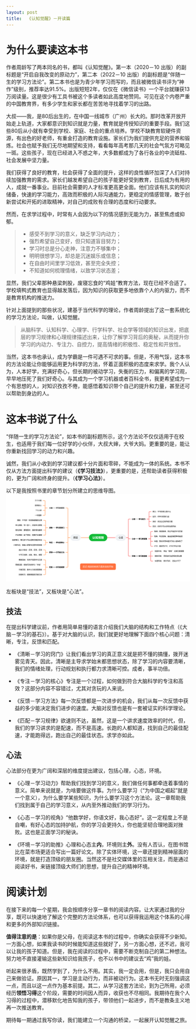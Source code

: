 ```yaml
---
layout: post
title:  《认知觉醒》－开读篇
---
```


# 为什么要读这本书

作者周龄写了两本同名的书，都叫《认知觉醒》。第一本（2020－10 出版）的副标题是“开启自我改变的原动力”，第二本（2022－10 出版）的副标题是“伴随一生的学习方法论”。第二本书也是为青少年学习而写的，而且被微信读书评为“神作”级别，推荐率达91.5%。出版短短2年，仅仅在《微信读书》一个平台就赚获13万阅读量。这是很少有工具书被这个多读者如此高度地赞同。可见在这个内卷严重的中国教育界，有多少学生和家长都在苦苦地寻找着学习的出路。

大叔——我，是80后出生的，在中国一线城市（广州）长大的。那时改革开放开始走上轨道，大家都意识到知识就是力量，教育就是传授知识的重要手段。我们这些80后从小就有幸受到学校、家庭、社会的重点培养。学校不缺教育软硬件资源，有出色的好老师，有重金打造的教育设施。家长们为我们提供充足的营养和锻炼。社会也赋予我们无尽地期望和支持，看看每年高考那几天的社会气氛方可略见一斑。这些孩子，现在已经进入不惑之年，大多数都成为了各行各业的中流砥柱、社会发展中坚力量。

我们获得了良好的教育，社会获得了全面的提升，这样的良性循环加深了人们对持续加强教育的需求。家长们越发希望自己的孩子能更好受到教育，日后成为有用的人，成就一番事业。目前社会需要的人才标准更高更全面。他们应该有扎实的知识储备，快速的学习能力，高效而积极的人际沟通能力，更稳定的情感管理，敢于创新尝试和开拓的进取精神，对自己的成败有合理的态度和行动要求。

然而，在求学过程中，时常有人会因为以下的情况感到无能为力，甚至焦虑或抑郁。

>- 感受不到学习的意义，缺乏学习内动力；
>- 强烈希望自己变好，但只知道盲目努力；
>- 学习时总是分心走神，注意力不够集中；
>- 明明很想学习，却总是沉迷娱乐或信息；
>- 在自由时间里学习低效，甚至完全失控；
>- 不知道如何梳理情绪，以致学习状态差；

显然，我们父辈那种悬梁刺股，废寝忘食的“鸡娃”教育方法，现在已经不合适了。学校填鸭式教育也显得越发落后，因为知识的获取更多地依靠个人的内驱力，而不是教育机构的推送力。

针对上面提到的那些状况，建基于当代科学的理论，作者周龄提出了这一套系统化的学习方法论，叫做，认知觉醒。

> 从脑科学、认知科学、心理学、行学科学、社会学等领域的知识出发，把底层的学习规律和心理规律描述出来，让你了解学习背后的奥秘，从而提升你学习的内动力、专注力、自控力，提高情绪的积极性、稳定性和开放性。

当然，这本书也承认，成为学霸是一件可遇不可求的事。但是，不用气馁，这本书的方法论能让你能够运用更为科学的方法，怀着正面积极的态度来求学。我个人认为，人本好学，充满好奇心，但长期的被动学习，失衡的压力，和偏离的学习观，早早地压死了我们好奇心。与其成为一个学习机器或者百科全书，我更希望成为一个有思想的人，对知识孜孜不倦，能感悟着知识带个自己的提升和力量，甚至还可以帮助到身边的人。


# 这本书说了什么

“伴随一生的学习方法论”，如本书的副标题所示，这个方法论不仅仅适用于在校生，也适用于我们每一位好学的小伙伴，大叔大婶，大爷大妈。更重要的是，能让你重新找回学习的动力和兴趣。

诚然，我们从小收到的学习建议都十分片面和零碎，不能成为一体的系统。本书不仅从方法方面提出科学的建议（**《学习技法》**），更重要的是，还帮助读者获得积极的，更为广阔和终身的提升。（**《学习心法》**）。

以下是我按照书里的章节划分所建立的思维导图。
![思维导图](/assets/%E8%84%91%E5%9B%BE%E8%AE%A4%E7%9F%A5%E8%A7%89%E9%86%92.PNG)

左板块是“技法”，又板块是“心法”。

## 技法

在提出科学建议前，作者用简单易懂的语言介绍我们大脑的结构和工作特点（《大脑－学习的基石》）。基于对大脑的认识，我们就更好地理解下面四个核心问题：清晰，专注，反馈和匹配。

- 《清晰－学习的窍门》让我们看出学习的真正意义就是把不懂的搞懂，拨开迷雾见青天。因此，清晰是主导求学始末都思想状态，除了学习的内容要清晰，我们的情绪处理，行动规划和执行都力求清晰可控。成者，事半功倍。

- 《专注－学习的核心》专注是一个过程，如何做到符合大脑科学的专注和高效？这部分内容不容错过，尤其对贪玩的人来说。

- 《反馈－学习方法》每一次反馈都是一次进步的机会，我们从每一次反馈中获益的多少能决定我们进步的速度。大脑对反馈也是有一套被证实的科学理论。

- 《匹配－学习规律》欲速则不达，虽然，这是一个讲求速度效率的时代，但，我们的学习讲求的是配速，而不是高速。长跑的人都知道，找到自己的最佳配速，才能跑得远，跑出自己的最佳状态。求学亦如此。

## 心法

心法部分在更为广阔和深层的维度提出建议，包括心理，心态，环境。

- 《心理－学习动力》帮助我们找到学习的意义，我们做任何事都牵连着事情的意义。简单来说就是，为啥要做这件事。为什么要学习（“为中国之崛起”就是一个意义），为什么要学某些知识，为什么要学习这个方法论。这一章帮助我们找到属于自己的学习意义，从内至外推动我们的学习行为。
 
- 《心态－学习的视角》“他数学好，你语文好，我心态好”。这一定程度上不是自嘲，有好心态的加持护航，你的学习会更持久，你也能坚韧合理地面对挫败。这也是正面学习的秘诀。

- 《环境－学习的助推》心理和心态主**内**，环境则主**外**。没有人否认，在图书馆比在菜市场更适合写出一篇好论文。除了实体环境，这一章还提到精神层面的环境，就是打造顶级的朋友圈。当然这不是社交媒体里的互相关注，而是通过阅读好书，来链接顶级大师们的思想，提升自己的精神环境。


# 阅读计划

在接下来的每一个星期，我会按顺序分享一章书的阅读内容。让大家通过我的分享，既可以快速地了解这个完整的方法论体系，也可以获得我运用这个体系的心得和更多的外部知识链接。

**值得注意的是**：如果你是父母，在阅读这本书的过程中，你确实会获得不少新知。一方面心想，如果我读书的时候能知道这些就好了，另一方面心想，还不迟，我可以让我的孩子知道。但是，我在阅读的过程中，需要不断克制自己的第二种想法。努力地不直接灌输这些新知识给我孩子，也不以书中的建议去“鸡”我的娃。

听起来很矛盾，既然学到了，为什么不用。其实，我一定会用，但是，我只会用自己来做验证。原因其一，学习是主动行为，而非被动行为。这本书无时无刻强调这一点，而且以这一点作为基本前提。其二，从学习这套方法论，到为己所用，必须经历**领悟习得**这个阶段，需要的时间因人而异，收获也不尽相同。我期待在我个人习得的过程中，潜移默化地告知我的孩子，带领他们一起进步，而不是教条主义地再一次推送教育。

期待每一期通过我写你读，我们能建立一个沟通的桥梁，一起展开认知觉醒之旅。


<!--stackedit_data:
eyJoaXN0b3J5IjpbLTY3NjE2Mzk4MCwtMjM2MzExMjIzLC0xOD
U3MjQ2MTQxLC0xNzI3MjI0MzQyLC00NzE1MzAxOCwtMTE0NjIw
NzczNywtNjMxOTMwMzkxLC0xNTQyOTM4OTEzLC0xOTM2NzUyMj
M5LC05OTA0MzUwNTEsLTEwNTU5NTQ2MDgsLTIwMDc0MDQ3NDMs
LTExOTcyMDI4ODMsLTYyMTcyOTg2NSwyMDc1MzA0MzYwLC0xMz
cxODM2MjJdfQ==
-->